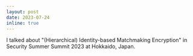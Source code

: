 ```yaml
---
layout: post
date: 2023-07-24 
inline: true
---
```


I talked about "(Hierarchical) Identity-based Matchmaking Encryption" in Security Summer Summit 2023 at Hokkaido, Japan.
